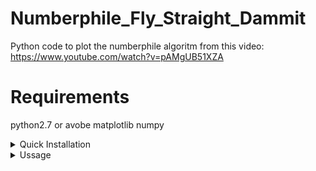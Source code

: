 # Numberphile_Fly_Straight_Dammit
Python code to plot the numberphile algoritm from this video: https://www.youtube.com/watch?v=pAMgUB51XZA

# Requirements
python2.7 or avobe
matplotlib
numpy

<details>
  <summary>Quick Installation</summary>
  `sudo apt install git python3 -y`
  `git clone https://github.com/Rexus09/Numberphile_Fly_Straight_Dammit/tree/main`
  
  `pip3 install matplotlib numpy`
</details>

<details>
  <summary>Ussage</summary>
  Run:
  `python3 numberphile.py <number of points> <color of points>`
  
  Example:
  `python3 numberphile.py 1000 c` 
  Result: https://drive.google.com/file/d/1SNTAFCOpsZ5JE3GOhye0Sr_o3P72eoak/view?usp=sharing
  
</details>
